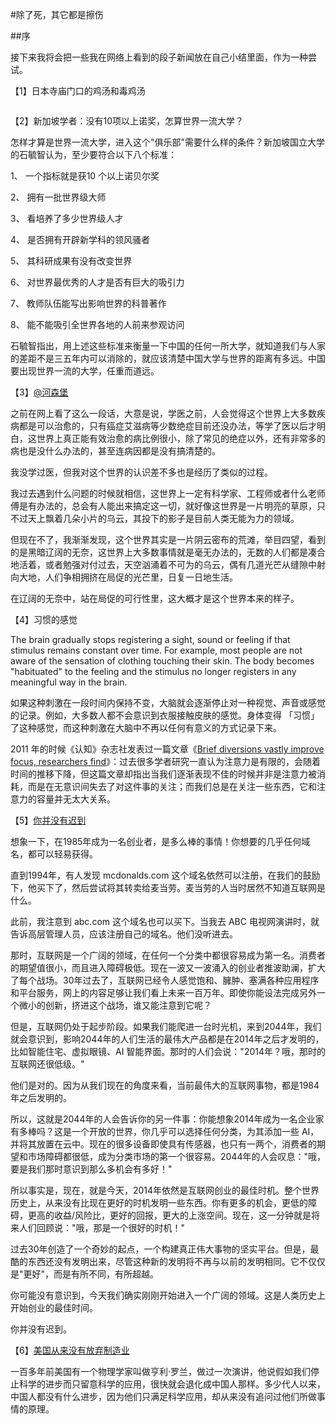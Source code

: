 #除了死，其它都是擦伤

##序

接下来我将会把一些我在网络上看到的段子新闻放在自己小结里面，作为一种尝试。

【1】日本寺庙门口的鸡汤和毒鸡汤

<div>
<img style="max-width:100%;overflow:hidden;" src="http://samsongdi.com/images/Japanese001.jpeg" alt="">
</div>
<div>
<img style="max-width:100%;overflow:hidden;" src="http://samsongdi.com/images/Japanese002.jpeg" alt="">
</div>


【2】新加坡学者：没有10项以上诺奖，怎算世界一流大学？


怎样才算是世界一流大学，进入这个"俱乐部"需要什么样的条件？新加坡国立大学的石毓智认为，至少要符合以下八个标准：

1、 一个指标就是获10 个以上诺贝尔奖

2、 拥有一批世界级大师

3、 看培养了多少世界级人才

4、 是否拥有开辟新学科的领风骚者

5、 其科研成果有没有改变世界

6、 对世界最优秀的人才是否有巨大的吸引力

7、 教师队伍能写出影响世界的科普著作

8、 能不能吸引全世界各地的人前来参观访问

石毓智指出，用上述这些标准来衡量一下中国的任何一所大学，就知道我们与人家的差距不是三五年内可以消除的，就应该清楚中国大学与世界的距离有多远。中国要出现世界一流的大学，任重而道远。

【3】[@河森堡](https://weibo.com/u/5992829552?refer_flag=0000015010_&from=feed&loc=nickname)

之前在网上看了这么一段话，大意是说，学医之前，人会觉得这个世界上大多数疾病都是可以治愈的，只有癌症艾滋病等少数绝症目前还没办法，等学了医以后才明白，这世界上真正能有效治愈的病比例很小，除了常见的绝症以外，还有非常多的病也是没什么办法的，甚至连病因都是没有搞清楚的。

我没学过医，但我对这个世界的认识差不多也是经历了类似的过程。

我过去遇到什么问题的时候就相信，这世界上一定有科学家、工程师或者什么老师傅是有办法的，总会有人能出来搞定这一切，就好像这世界是一片明亮的草原，只不过天上飘着几朵小片的乌云，其投下的影子是目前人类无能为力的领域。

但现在不了，我渐渐发现，这个世界其实是一片阴云密布的荒滩，举目四望，看到的是黑暗辽阔的无奈，这世界上大多数事情就是毫无办法的，无数的人们都是凑合地活着，或者勉强对付过去，天空汹涌着不可为的乌云，偶有几道光芒从缝隙中射向大地，人们争相拥挤在局促的光芒里，日复一日地生活。

在辽阔的无奈中，站在局促的可行性里，这大概才是这个世界本来的样子。

【4】习惯的感觉

The brain gradually stops registering a sight, sound or feeling if that stimulus remains constant over time. For example, most people are not aware of the sensation of clothing touching their skin. The body becomes "habituated" to the feeling and the stimulus no longer registers in any meaningful way in the brain.

如果这种刺激在一段时间内保持不变，大脑就会逐渐停止对一种视觉、声音或感觉的记录。例如，大多数人都不会意识到衣服接触皮肤的感觉。身体变得 「习惯」了这种感觉，而这种刺激在大脑中不再以任何有意义的方式记录下来。

2011 年的时候《认知》杂志社发表过一篇文章《[Brief diversions vastly improve focus, researchers find](https://www.sciencedaily.com/releases/2011/02/110208131529.htm)》：过去很多学者研究一直认为注意力是有限的，会随着时间的推移下降，但这篇文章却指出当我们逐渐表现不佳的时候并非是注意力被消耗，而是在无意识间失去了对这件事的关注；而我们总是在关注一些东西，它和注意力的容量并无太大关系。

【5】[你并没有迟到](https://kk.org/thetechnium/you-are-not-late/)

想象一下，在1985年成为一名创业者，是多么棒的事情！你想要的几乎任何域名，都可以轻易获得。

直到1994年，有人发现 mcdonalds.com 这个域名依然可以注册，在我们的鼓励下，他买下了，然后尝试将其转卖给麦当劳。麦当劳的人当时居然不知道互联网是什么。

此前，我注意到 abc.com 这个域名也可以买下。当我去 ABC 电视网演讲时，就告诉高层管理人员，应该注册自己的域名。他们没听进去。

那时，互联网是一个广阔的领域，在任何一个分类中都很容易成为第一名。消费者的期望值很小，而且进入障碍极低。现在一波又一波涌入的创业者推波助澜，扩大了每个战场。30年过去了，互联网已经令人感觉饱和、臃肿、塞满各种应用程序和平台服务，网上的内容足够让我们看上未来一百万年。即使你能设法完成另外一个微小的创新，挤进这个战场，谁又能注意到它呢？

但是，互联网仍处于起步阶段。如果我们能爬进一台时光机，来到2044年，我们就会意识到，影响2044年的人们生活的最伟大产品都是在2014年之后才发明的，比如智能住宅、虚拟眼镜、AI 智能界面。那时的人们会说："2014年？哦，那时的互联网还很低级。"

他们是对的。因为从我们现在的角度来看，当前最伟大的互联网事物，都是1984年之后发明的。

所以，这就是2044年的人会告诉你的另一件事：你能想象2014年成为一名企业家有多棒吗？这是一个开放的世界，你几乎可以选择任何分类，为其添加一些 AI，并将其放置在云中。现在的很多设备即使具有传感器，也只有一两个，消费者的期望和市场障碍都很低，成为分类市场的第一个很容易。2044年的人会叹息："哦，要是我们那时意识到那么多机会有多好！"

所以事实是，现在，就是今天，2014年依然是互联网创业的最佳时机。整个世界历史上，从来没有比现在更好的时机发明一些东西。你有更多的机会，更低的障碍，更高的收益/风险比，更好的回报，更大的上涨空间。现在，这一分钟就是将来人们回顾说："哦，那是一个很好的时机！"

过去30年创造了一个奇妙的起点，一个构建真正伟大事物的坚实平台。但是，最酷的东西还没有发明出来，尽管这种新的发明将不再与以前的发明相同。它不仅仅是"更好"，而是有所不同，有所超越。

你可能没有意识到，今天我们确实刚刚开始进入一个广阔的领域。这是人类历史上开始创业的最佳时间。

你并没有迟到。

【6】[美国从来没有放弃制造业](https://finance.sina.com.cn/china/2020-09-18/doc-iivhuipp5079056.shtml)

一百多年前美国有一个物理学家叫做亨利·罗兰，做过一次演讲，他说假如我们停止科学的进步而只留意科学的应用，很快就会退化成中国人那样。多少代人以来，中国人都没有什么进步，因为他们只满足科学应用，却从来没有追问过他们所做事情的原理。

